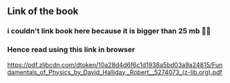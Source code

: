 ## Link of  the book
### i couldn't link book here because it is bigger than 25 mb 🤷‍♂️
### Hence read using this link in browser
https://pdf.zlibcdn.com/dtoken/10a28d4d6f6c1d1938a5bd03a9a24815/Fundamentals_of_Physics_by_David_Halliday,_Robert__5274073_(z-lib.org).pdf
